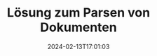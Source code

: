 ---
############################# Static ############################
layout: "family"
date:  2024-02-13T17:01:03
draft: false

product: "Parser"
product_tag: "parser"

lang: de

############################# Head ############################
head_title: ".NET, Java, Cloud-APIs und Online-Dokumentparser-Apps"
head_description: "Holen Sie sich eine All-in-One-Lösung zum Parsen von Dokumenten für .NET, Java und cloudbasierte Anwendungen. Extrahieren Sie Daten aus Dokumentformaten online mit der einfachen Drag-and-Drop-Funktion"

############################# Header ############################
title: "Lösung zum Parsen von Dokumenten"
description: |
  Robuste API zur Datenextraktion aus verschiedenen Dateiformaten.

  Analysieren Sie Dokumente mit minimalem Programmieraufwand.

  Parsing-Ergebnisse anpassen.

############################# Supported Platforms ###############################
supported_platforms:
  enable: true
  head_title: "Wählen Sie Ihre Plattform"
  title: "Plattformunabhängigkeit"
  description: "Die GroupDocs.Parser-Bibliothek unterstützt die folgenden Betriebssysteme und Frameworks:"
  details_link_title: "Erfahren Sie mehr"

  items:
    # items loop
    - title: ".NET"
      description: GroupDocs.Parser für .NET 
      color: "blue"
      tag: "net"
      link: "/parser/net/"
      features_link: "https://docs.groupdocs.com/parser/net/system-requirements/"
      features:
          # features loop
          - rows: "4"
            content: |
                    .NET Framework 4.6.2 or higher
                    .NET Core 2.0 or higher
                    .NET 6.0 or higher
      
          # features loop
          - rows: "1"
            content: |
                    Windows, Linux, Mac OS
      
          # features loop
          - rows: "3"
            content: |
                    Microsoft Visual Studio
                    JetBrains Rider
      
          # features loop
          - rows: "1"
            content: |
                    50+ file formats
      

    # items loop
    - title: "Java"
      description: GroupDocs.Parser für Java
      color: "red"
      tag: "java"
      link: "/parser/java/"
      features_link: "https://docs.groupdocs.com/parser/java/system-requirements/"
      features:
          # features loop
          - rows: "4"
            content: |
                    Java 8 or higher
                    Kotlin
      
          # features loop
          - rows: "1"
            content: |
                    Windows, Linux, Mac OS
      
          # features loop
          - rows: "3"
            content: |
                    IntelliJ IDEA
                    Eclipse
                    NetBeans
      
          # features loop
          - rows: "1"
            content: |
                    50+ file formats

############################# Features ###############################
features:
  enable: true
  title: "GroupDocs.Parser auf einen Blick"
  description: "API zum Parsen von Daten über PDF, Word, Excel und mehr."

  items:
    # items loop
    - icon: "text"
      title: "Text extrahieren"
      content: "Extrahieren Sie Textinformationen aus verschiedenen Dateiformaten."

    # items loop
    - icon: "image"
      title: "Bilder extrahieren"
      content: "Rufen Sie visuelle Inhalte aus verschiedenen Quellen ab."

    # items loop
    - icon: "template"
      title: "Analysieren Sie Daten nach Vorlagen"
      content: "Erstellen Sie benutzerdefinierte Vorlagen und nutzen Sie diese zum Analysieren spezifischer Informationen."

    # items loop
    - icon: "pdf"
      title: "Analysieren Sie PDF-Formulare"
      content: "PDF Formulare sind digitale Dokumente mit ausfüllbaren Feldern für die Benutzerinteraktion."

############################# Code Samples ###############################
code_samples:
  enable: true
  title: "GroupDocs.Parser Codebeispiele"
  description: "Einige Anwendungsfälle typischer GroupDocs.Parser-Operationen in C# und Java."

  items:
    # items loop
    - title: "So extrahieren Sie Text aus PDF-Dokumenten"
      content: "Die GroupDocs.Parser-API erleichtert C#-Entwicklern das Extrahieren von Text aus Dokumenten durch die Implementierung einiger einfacher Schritte."
      samples:
          # samples loop
          - language: "C#"
            color: "blue"
            content: |
              <pre>
              // Create an instance of Parser class
              using (var parser = new Parser(fileName))
              {
                  // Extract a text into the reader
                  using (var textReader = parser.GetText())
                  {
                      // Print a text from the document
                      Console.WriteLine(textReader?.ReadToEnd());
                  }
              }
              </pre>
          # samples loop
          - language: "Java"
            color: "red"
            content: |
              <pre>
              // Create an instance of Parser class
              try (Parser parser = new Parser(fileName)) {
                  // Extract a text into the reader
                  try (TextReader reader = parser.getText()) {
                      // Print a text from the document
                      System.out.println(reader == null 
                              ? "" 
                              : reader.readToEnd());
                  }
              }
              <pre>

############################# Supported Formats ###############################
formats:
  enable: true
  title: "Über 50 Dateiformate werden unterstützt"
  description: "GroupDocs.Parser ermöglicht Parser-Operationen innerhalb verschiedener Formatfamilien."

############################# Metrics ###############################
metrics:
  enable: false
  title: "Detaillierte Kennzahlen und statistische Erkenntnisse"
  description: "Entdecken Sie eine gründliche Analyse unserer Schlüsselzahlen, die umfassende Kennzahlen und statistische Einblicke in unsere Erfolge, unseren Einfluss und unsere Expansion bietet."

  items:
    # items loop
    - number: "50+"
      title: "Unterstützte Formate"
      content: "Die API unterstützt mehr als 50 der am häufigsten verwendeten Datei- und Dokumentformate."

    # items loop
    - number: "700k"
      title: "NuGet Downloads"
      content: "GroupDocs.Parser for .NET hat über den Paketmanager NuGet über 800.000 Downloads erhalten."

    # items loop
    - number: "15k"
      title: "Maven-Downloads"
      content: "GroupDocs.Parser for Java hat über 15.000 Downloads aus unserem Maven-Repository gesammelt."


############################# Customers ###############################
customers:
  enable: true
  title: "Unsere zufriedenen Kunden"
  description: "GroupDocs Bibliotheken werden von weltweit bekannten und angesehenen Marken auf der ganzen Welt eingesetzt."

  items:
    # items loop
    - title: "BenQ Corporation"
      logo: "benq"
      
    # items loop
    - title: "Nasdaq Stock Market"
      logo: "nasdaq"
      
    # items loop
    - title: "AT&T Inc."
      logo: "att"
      
    # items loop
    - title: "Customer logo AstraZeneca"
      logo: "astrazeneca"
      
    # items loop
    - title: "Central Bank of Argentina"
      logo: "argentinacentralbank"
      
    # items loop
    - title: "Roche Holding AG"
      logo: "roche"
      
    # items loop
    - title: "Capita"
      logo: "capita"
      
    # items loop
    - title: "Axa S.A."
      logo: "axa"
      
    # items loop
    - title: "Instructure Inc."
      logo: "instructure"
      
    # items loop
    - title: "Wipro"
      logo: "wipro"


############################# Actions ###############################
actions:
  enable: true
  title: "Bereit anzufangen?"
  description: "Testen Sie die Funktionen von GroupDocs.Parser kostenlos auf Ihrer Plattform"

  items:
    # items loop
    - title: ".NET"
      color: "blue"
      link: "/parser/net/"

    # items loop
    - title: "Java"
      color: "red"
      link: "/parser/java/"   

############################# FAQ ###############################
faq:
  enable: true
  title: "Häufig gestellte Fragen"
  description: "Antworten auf die am häufigsten gestellten Fragen."

  items:
    # items loop
    - question: "Benötigt die GroupDocs.Parser-Bibliothek weitere Software von Drittanbietern, um Dokumente zu bearbeiten?"
      answer: "Für GroupDocs.Parser ist keine Installation externer Software wie Adobe Acrobat, Microsoft Office oder andere erforderlich."

    # items loop
    - question: "Kann ich die GroupDocs.Parser-Bibliothek testen, bevor ich sie kaufe?"
      answer: "Ja, Sie können GroupDocs.Parser ausprobieren, ohne eine Lizenz zu kaufen. Nach der Installation ohne Lizenz funktioniert die Bibliothek im Testmodus. In diesem Modus werden dem resultierenden Dokument Testabzeichen hinzugefügt und es wird auf die ersten drei Seiten zugeschnitten. Wenn Sie GroupDocs.Parser ohne die Einschränkungen der Testversion testen möchten, können Sie auch eine 30-tägige temporäre Lizenz anfordern. Weitere Einzelheiten finden Sie unter [purchase.groupdocs.com/temporary-license/](https://purchase.groupdocs.com/temporary-license/)"

    # items loop
    - question: "Welche Lizenzen haben Sie?"
      answer: "Wir bieten verschiedene Lizenztypen an, um den Anforderungen bestimmter Entwickler oder Unternehmen gerecht zu werden. Die Lizenztypen hängen von der Anzahl der Entwickler, der Anzahl der Standorte der Entwicklerstandorte und davon ab, ob Sie Ihren Endkunden unser SDK/API bereitstellen müssen. Alternativ können Sie getaktete Lizenzen basierend auf der monatlichen Nutzung des Produkts wählen. Erfahren Sie mehr unter [purchase.groupdocs.com/policies/](https://purchase.groupdocs.com/policies/)"

############################# Cloud Links ###############################
cloud_links:
  enable: true
  title: "GroupDocs.Parser Low-Code-APIs"
  description: "Integrieren Sie Dokumentparser-Funktionen mithilfe unserer cloudbasierten REST-API in jede Anwendung."
  
  items:
    # items loop
    - title: "GroupDocs.Parser Cloud for cURL"
      content: "cURL-Befehle für die RESTvollständige Dokumentenparser-Cloud-API zum Parsen von Dokumenten in einer Vielzahl unterstützter gängiger Dateiformate."
      icon: "groupdocs_parser-for-curl"
      link: "https://products.groupdocs.cloud/parser/curl"

    # items loop
    - title: "GroupDocs.Parser Cloud for .NET"
      content: "Extrahieren Sie Bilder, Text, Dokumentinformationen oder analysieren Sie jedes Dokument anhand einer benutzerdefinierten Vorlage in Ihren Microsoft .NET-Anwendungen."
      icon: "groupdocs_parser-for-net"
      link: "https://products.groupdocs.cloud/parser/net"

    # items loop
    - title: "GroupDocs.Parser Cloud for Java"
      content: "Cloud SDK für Java-Entwickler zum Analysieren von Dokumenten, Extrahieren von Dokumentinformationen und Daten in Java-basierten Anwendungen."
      icon: "groupdocs_parser-for-java"
      link: "https://products.groupdocs.cloud/parser/java"

############################# App links ###############################
app_links:
  enable: true
  title: "GroupDocs.Parser NoCode-Apps"
  description: "Webbasierte Anwendung, mit der Sie die Analyse von mehr als 50 gängigen Dateiformaten direkt in Ihrem Browser durchführen können."

  items:
    # items loop
    - title: "GroupDocs.Parser Total"
      content: "Kostenlose Online-App zum Parsen von Word, Excel, PowerPoint, PDF und über 30 weiteren Dokumenttypen."
      icon: "groupdocs_parser-app"
      link: "https://products.groupdocs.app/parser/total"

    # items loop
    - title: "GroupDocs.Parser DOCX"
      content: "Analysieren Sie Word Dokumente direkt in Ihrem Webbrowser, um Bilder, Text oder Metadaten zu extrahieren."
      icon: "groupdocs_words-app"
      link: "https://products.groupdocs.app/parser/docx"

    # items loop
    - title: "GroupDocs.Parser PDF"
      content: "Kostenlose PDF-Parsing-App, die auf jeder Plattform und jedem Gerät ohne Einschränkungen funktioniert."
      icon: "groupdocs_pdf-app"
      link: "https://products.groupdocs.app/parser/pdf"     


---